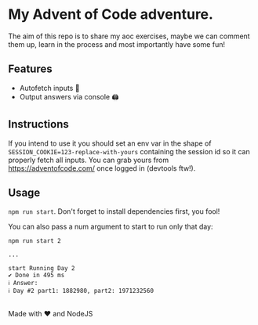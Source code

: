 # My Advent of Code adventure.

The aim of this repo is to share my aoc exercises, maybe we can comment them up, learn in the process and most importantly have some fun!

## Features
* Autofetch inputs 🎉
* Output answers via console 🖨

## Instructions
If you intend to use it you should set an env var in the shape of `SESSION_COOKIE=123-replace-with-yours` containing the session id so it can properly fetch all inputs. You can grab yours from https://adventofcode.com/ once logged in (devtools ftw!). 

## Usage
`npm run start`. Don't forget to install dependencies first, you fool!

You can also pass a num argument to start to run only that day:

```
npm run start 2

...

start Running Day 2
✔ Done in 495 ms
ℹ Answer:
ℹ Day #2 part1: 1882980, part2: 1971232560
```

</br>
Made with ♥ and NodeJS
